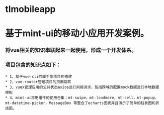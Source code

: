 # tlmobileapp
# 基于mint-ui的移动小应用开发案例。

### 将vue相关的知识串联起来一起使用，形成一个开发体系。  
### 项目包含的知识点如下：  
    * 1、基于vue-cli的脚手架项目的搭建
    * 2、vue-router管理项目的页面跳转
    * 3、vuex管理应用的公共状态axios进行网络请求，包括跨域的配置mock数据进行本地数据模拟
    * 4、mint-ui常用组件的使用合集：mt-swipe，mt-loadmore，mt-cell，mt-popup，mt-datetime-picker，MessageBox 等整合了echarts图表并且演示了简单的柱状图和折线图。


